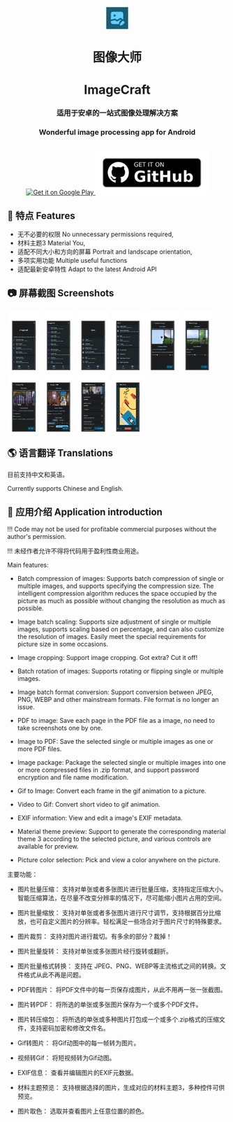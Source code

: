 <div align="center">

<img src="screenshots/icon.png" width="10%"/>

# 图像大师 
# ImageCraft

### 适用于安卓的一站式图像处理解决方案 
### Wonderful image processing app for Android

<br>

<a href="https://play.google.com/store/apps/details?id=com.yangdai.imagecraft">
      <img alt="Get it on Google Play" src="https://play.google.com/intl/en_us/badges/static/images/badges/en_badge_web_generic.png" height="100">
</a>

<a href="app/release">
      <img alt="Get it on GitHub" src="https://raw.githubusercontent.com/deckerst/common/main/assets/get-it-on-github.png" height="100">
</a>

<br>

<div align="left"/>

## 📖 特点 Features

* 无不必要的权限 No unnecessary permissions required,
* 材料主题3 Material You,
* 适配不同大小和方向的屏幕 Portrait and landscape orientation,
* 多项实用功能 Multiple useful functions
* 适配最新安卓特性 Adapt to the latest Android API

## 📷 屏幕截图 Screenshots
<img src="screenshots/1695776666480_100.PNG" width="15%"/>
<img src="screenshots/1695776673986_100.PNG" width="15%"/>
<img src="screenshots/1695776679010_100.PNG" width="15%"/>
<img src="screenshots/1695776685370_100.PNG" width="15%"/>
<img src="screenshots/1695776690210_100.PNG" width="15%"/>
<img src="screenshots/1695776696233_100.PNG" width="15%"/>
<img src="screenshots/1695776703417_100.PNG" width="15%"/>
<img src="screenshots/1695776712842_100.PNG" width="15%"/>
<img src="screenshots/1695776718680_100.PNG" width="15%"/>
<img src="screenshots/1695776725299_100.PNG" width="15%"/>

## 🌎 语言翻译 Translations

目前支持中文和英语。

Currently supports Chinese and English.

## 📃 应用介绍 Application introduction

!!! Code may not be used for profitable commercial purposes without the author's permission.

!!! 未经作者允许不得将代码用于盈利性商业用途。

Main features:

- Batch compression of images: Supports batch compression of single or multiple images, and supports specifying the compression size. The intelligent compression algorithm reduces the space occupied by the picture as much as possible without changing the resolution as much as possible.

- Image batch scaling: Supports size adjustment of single or multiple images, supports scaling based on percentage, and can also customize the resolution of images. Easily meet the special requirements for picture size in some occasions.

- Image cropping: Support image cropping. Got extra? Cut it off!

- Batch rotation of images: Supports rotating or flipping single or multiple images.

- Image batch format conversion: Support conversion between JPEG, PNG, WEBP and other mainstream formats. File format is no longer an issue.

- PDF to image: Save each page in the PDF file as a image, no need to take screenshots one by one.

- Image to PDF: Save the selected single or multiple images as one or more PDF files.

- Image package: Package the selected single or multiple images into one or more compressed files in .zip format, and support password encryption and file name modification.

- Gif to Image: Convert each frame in the gif animation to a picture.

- Video to Gif: Convert short video to gif animation.

- EXIF information: View and edit a image's EXIF metadata.

- Material theme preview: Support to generate the corresponding material theme 3 according to the selected picture, and various controls are available for preview.

- Picture color selection: Pick and view a color anywhere on the picture.

主要功能：

- 图片批量压缩： 支持对单张或者多张图片进行批量压缩，支持指定压缩大小。智能压缩算法，在尽量不改变分辨率的情况下，尽可能缩小图片占用的空间。

- 图片批量缩放： 支持对单张或者多张图片进行尺寸调节，支持根据百分比缩放，也可自定义图片的分辨率。轻松满足一些场合对于图片尺寸的特殊要求。

- 图片裁剪： 支持对图片进行裁切。有多余的部分？裁掉！

- 图片批量旋转： 支持对单张或多张图片经行旋转或翻折。

- 图片批量格式转换： 支持在 JPEG、PNG、WEBP等主流格式之间的转换。文件格式从此不再是问题。

- PDF转图片： 将PDF文件中的每一页保存成图片，从此不用再一张一张截图。

- 图片转PDF： 将所选的单张或多张图片保存为一个或多个PDF文件。

- 图片转压缩包： 将所选的单张或多种图片打包成一个或多个.zip格式的压缩文件，支持密码加密和修改文件名。

- Gif转图片： 将Gif动图中的每一帧转为图片。

- 视频转Gif： 将短视频转为Gif动图。

- EXIF信息： 查看并编辑图片的EXIF元数据。

- 材料主题预览： 支持根据选择的图片，生成对应的材料主题3，多种控件可供预览。

- 图片取色： 选取并查看图片上任意位置的颜色。
